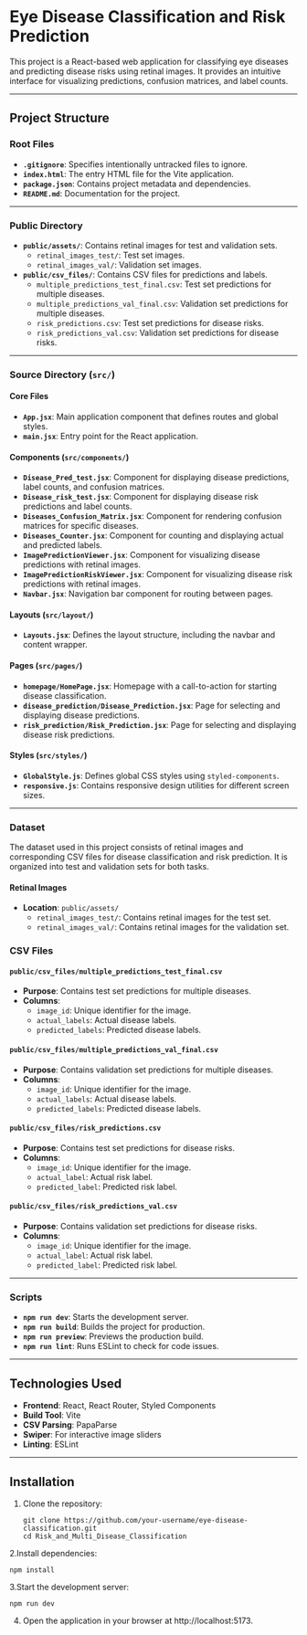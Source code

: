 # Eye Disease Classification and Risk Prediction

This project is a React-based web application for classifying eye diseases and predicting disease risks using retinal images. It provides an intuitive interface for visualizing predictions, confusion matrices, and label counts.

---

## Project Structure

### Root Files

- **`.gitignore`**: Specifies intentionally untracked files to ignore.
- **`index.html`**: The entry HTML file for the Vite application.
- **`package.json`**: Contains project metadata and dependencies.
- **`README.md`**: Documentation for the project.

---

### Public Directory

- **`public/assets/`**: Contains retinal images for test and validation sets.
  - `retinal_images_test/`: Test set images.
  - `retinal_images_val/`: Validation set images.
- **`public/csv_files/`**: Contains CSV files for predictions and labels.
  - `multiple_predictions_test_final.csv`: Test set predictions for multiple diseases.
  - `multiple_predictions_val_final.csv`: Validation set predictions for multiple diseases.
  - `risk_predictions.csv`: Test set predictions for disease risks.
  - `risk_predictions_val.csv`: Validation set predictions for disease risks.

---

### Source Directory (`src/`)

#### Core Files

- **`App.jsx`**: Main application component that defines routes and global styles.
- **`main.jsx`**: Entry point for the React application.

#### Components (`src/components/`)

- **`Disease_Pred_test.jsx`**: Component for displaying disease predictions, label counts, and confusion matrices.
- **`Disease_risk_test.jsx`**: Component for displaying disease risk predictions and label counts.
- **`Diseases_Confusion_Matrix.jsx`**: Component for rendering confusion matrices for specific diseases.
- **`Diseases_Counter.jsx`**: Component for counting and displaying actual and predicted labels.
- **`ImagePredictionViewer.jsx`**: Component for visualizing disease predictions with retinal images.
- **`ImagePredictionRiskViewer.jsx`**: Component for visualizing disease risk predictions with retinal images.
- **`Navbar.jsx`**: Navigation bar component for routing between pages.

#### Layouts (`src/layout/`)

- **`Layouts.jsx`**: Defines the layout structure, including the navbar and content wrapper.

#### Pages (`src/pages/`)

- **`homepage/HomePage.jsx`**: Homepage with a call-to-action for starting disease classification.
- **`disease_prediction/Disease_Prediction.jsx`**: Page for selecting and displaying disease predictions.
- **`risk_prediction/Risk_Prediction.jsx`**: Page for selecting and displaying disease risk predictions.

#### Styles (`src/styles/`)

- **`GlobalStyle.js`**: Defines global CSS styles using `styled-components`.
- **`responsive.js`**: Contains responsive design utilities for different screen sizes.

---
### Dataset

The dataset used in this project consists of retinal images and corresponding CSV files for disease classification and risk prediction. It is organized into test and validation sets for both tasks.

#### Retinal Images

- **Location**: `public/assets/`
  - `retinal_images_test/`: Contains retinal images for the test set.
  - `retinal_images_val/`: Contains retinal images for the validation set.




### CSV Files

#### `public/csv_files/multiple_predictions_test_final.csv`

- **Purpose**: Contains test set predictions for multiple diseases.
- **Columns**:
  - `image_id`: Unique identifier for the image.
  - `actual_labels`: Actual disease labels.
  - `predicted_labels`: Predicted disease labels.

#### `public/csv_files/multiple_predictions_val_final.csv`

- **Purpose**: Contains validation set predictions for multiple diseases.
- **Columns**:
  - `image_id`: Unique identifier for the image.
  - `actual_labels`: Actual disease labels.
  - `predicted_labels`: Predicted disease labels.

#### `public/csv_files/risk_predictions.csv`

- **Purpose**: Contains test set predictions for disease risks.
- **Columns**:
  - `image_id`: Unique identifier for the image.
  - `actual_label`: Actual risk label.
  - `predicted_label`: Predicted risk label.

#### `public/csv_files/risk_predictions_val.csv`

- **Purpose**: Contains validation set predictions for disease risks.
- **Columns**:
  - `image_id`: Unique identifier for the image.
  - `actual_label`: Actual risk label.
  - `predicted_label`: Predicted risk label.

---

### Scripts

- **`npm run dev`**: Starts the development server.
- **`npm run build`**: Builds the project for production.
- **`npm run preview`**: Previews the production build.
- **`npm run lint`**: Runs ESLint to check for code issues.

---

## Technologies Used

- **Frontend**: React, React Router, Styled Components
- **Build Tool**: Vite
- **CSV Parsing**: PapaParse
- **Swiper**: For interactive image sliders
- **Linting**: ESLint

---

## Installation

1. Clone the repository:
   ```
   git clone https://github.com/your-username/eye-disease-classification.git
   cd Risk_and_Multi_Disease_Classification
   ```
2.Install dependencies:

```
npm install
```

3.Start the development server:

```
npm run dev
```

4. Open the application in your browser at http://localhost:5173.
